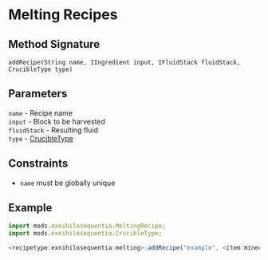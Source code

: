 # Melting Recipes

## Method Signature

`addRecipe(String name, IIngredient input, IFluidStack fluidStack, CrucibleType type)`

## Parameters

`name` - Recipe name  
`input` - Block to be harvested  
`fluidStack` - Resulting fluid  
`type` - [CrucibleType]

## Constraints

- `name` must be globally unique

## Example

```js
import mods.exnihilosequentia.MeltingRecipe;
import mods.exnihilosequentia.CrucibleType;

<recipetype:exnihilosequentia:melting>.addRecipe("example", <item:minecraft:cobblestone>, <fluid:minecraft:lava> * 1000, CrucibleType.fired());
```

[CrucibleType]: ../../Helpers/CrucibleType